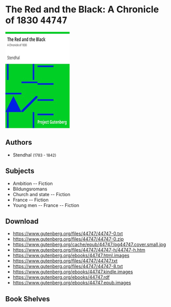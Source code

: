 # The Red and the Black: A Chronicle of 1830 <kbd>44747</kbd>

![](./cover.medium.jpg "")

## Authors


 - Stendhal <small>(1783 - 1842)</small>

## Subjects


 - Ambition -- Fiction
 - Bildungsromans
 - Church and state -- Fiction
 - France -- Fiction
 - Young men -- France -- Fiction

## Download


 - https://www.gutenberg.org/files/44747/44747-0.txt
 - https://www.gutenberg.org/files/44747/44747-0.zip
 - https://www.gutenberg.org/cache/epub/44747/pg44747.cover.small.jpg
 - https://www.gutenberg.org/files/44747/44747-h/44747-h.htm
 - https://www.gutenberg.org/ebooks/44747.html.images
 - https://www.gutenberg.org/files/44747/44747.txt
 - https://www.gutenberg.org/files/44747/44747-8.txt
 - https://www.gutenberg.org/ebooks/44747.kindle.images
 - https://www.gutenberg.org/ebooks/44747.rdf
 - https://www.gutenberg.org/ebooks/44747.epub.images

## Book Shelves


